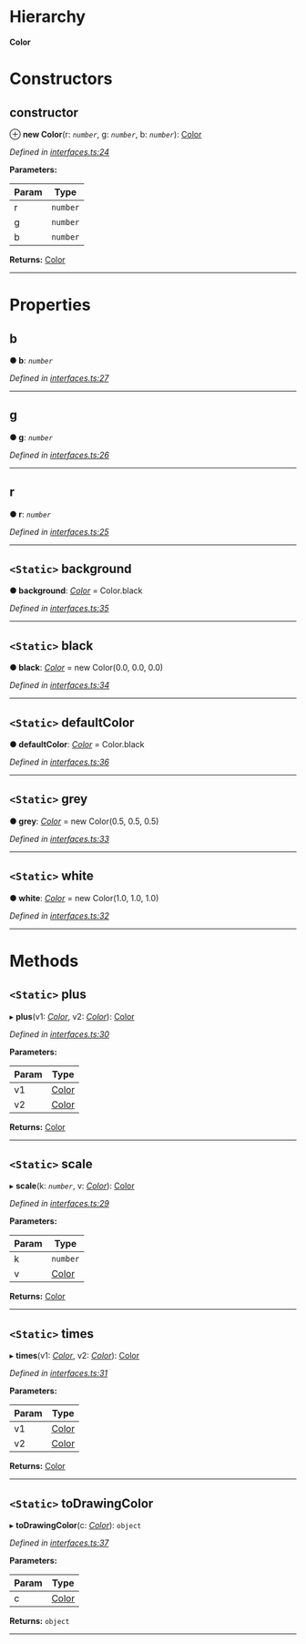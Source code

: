 

# Hierarchy

**Color**

# Constructors

<a id="constructor"></a>

##  constructor

⊕ **new Color**(r: *`number`*, g: *`number`*, b: *`number`*): [Color](_interfaces_.color.md)

*Defined in [interfaces.ts:24](https://github.com/tgreyjs/typedoc-plugin-markdown/blob/master/test/src/interfaces.ts#L24)*

**Parameters:**

| Param | Type |
| ------ | ------ |
| r | `number` | 
| g | `number` | 
| b | `number` | 

**Returns:** [Color](_interfaces_.color.md)

___

# Properties

<a id="b"></a>

##  b

**● b**: *`number`*

*Defined in [interfaces.ts:27](https://github.com/tgreyjs/typedoc-plugin-markdown/blob/master/test/src/interfaces.ts#L27)*

___
<a id="g"></a>

##  g

**● g**: *`number`*

*Defined in [interfaces.ts:26](https://github.com/tgreyjs/typedoc-plugin-markdown/blob/master/test/src/interfaces.ts#L26)*

___
<a id="r"></a>

##  r

**● r**: *`number`*

*Defined in [interfaces.ts:25](https://github.com/tgreyjs/typedoc-plugin-markdown/blob/master/test/src/interfaces.ts#L25)*

___
<a id="background"></a>

## `<Static>` background

**● background**: *[Color](_interfaces_.color.md)* =  Color.black

*Defined in [interfaces.ts:35](https://github.com/tgreyjs/typedoc-plugin-markdown/blob/master/test/src/interfaces.ts#L35)*

___
<a id="black"></a>

## `<Static>` black

**● black**: *[Color](_interfaces_.color.md)* =  new Color(0.0, 0.0, 0.0)

*Defined in [interfaces.ts:34](https://github.com/tgreyjs/typedoc-plugin-markdown/blob/master/test/src/interfaces.ts#L34)*

___
<a id="defaultcolor"></a>

## `<Static>` defaultColor

**● defaultColor**: *[Color](_interfaces_.color.md)* =  Color.black

*Defined in [interfaces.ts:36](https://github.com/tgreyjs/typedoc-plugin-markdown/blob/master/test/src/interfaces.ts#L36)*

___
<a id="grey"></a>

## `<Static>` grey

**● grey**: *[Color](_interfaces_.color.md)* =  new Color(0.5, 0.5, 0.5)

*Defined in [interfaces.ts:33](https://github.com/tgreyjs/typedoc-plugin-markdown/blob/master/test/src/interfaces.ts#L33)*

___
<a id="white"></a>

## `<Static>` white

**● white**: *[Color](_interfaces_.color.md)* =  new Color(1.0, 1.0, 1.0)

*Defined in [interfaces.ts:32](https://github.com/tgreyjs/typedoc-plugin-markdown/blob/master/test/src/interfaces.ts#L32)*

___

# Methods

<a id="plus"></a>

## `<Static>` plus

▸ **plus**(v1: *[Color](_interfaces_.color.md)*, v2: *[Color](_interfaces_.color.md)*): [Color](_interfaces_.color.md)

*Defined in [interfaces.ts:30](https://github.com/tgreyjs/typedoc-plugin-markdown/blob/master/test/src/interfaces.ts#L30)*

**Parameters:**

| Param | Type |
| ------ | ------ |
| v1 | [Color](_interfaces_.color.md) | 
| v2 | [Color](_interfaces_.color.md) | 

**Returns:** [Color](_interfaces_.color.md)

___
<a id="scale"></a>

## `<Static>` scale

▸ **scale**(k: *`number`*, v: *[Color](_interfaces_.color.md)*): [Color](_interfaces_.color.md)

*Defined in [interfaces.ts:29](https://github.com/tgreyjs/typedoc-plugin-markdown/blob/master/test/src/interfaces.ts#L29)*

**Parameters:**

| Param | Type |
| ------ | ------ |
| k | `number` | 
| v | [Color](_interfaces_.color.md) | 

**Returns:** [Color](_interfaces_.color.md)

___
<a id="times"></a>

## `<Static>` times

▸ **times**(v1: *[Color](_interfaces_.color.md)*, v2: *[Color](_interfaces_.color.md)*): [Color](_interfaces_.color.md)

*Defined in [interfaces.ts:31](https://github.com/tgreyjs/typedoc-plugin-markdown/blob/master/test/src/interfaces.ts#L31)*

**Parameters:**

| Param | Type |
| ------ | ------ |
| v1 | [Color](_interfaces_.color.md) | 
| v2 | [Color](_interfaces_.color.md) | 

**Returns:** [Color](_interfaces_.color.md)

___
<a id="todrawingcolor"></a>

## `<Static>` toDrawingColor

▸ **toDrawingColor**(c: *[Color](_interfaces_.color.md)*): `object`

*Defined in [interfaces.ts:37](https://github.com/tgreyjs/typedoc-plugin-markdown/blob/master/test/src/interfaces.ts#L37)*

**Parameters:**

| Param | Type |
| ------ | ------ |
| c | [Color](_interfaces_.color.md) | 

**Returns:** `object`

___

